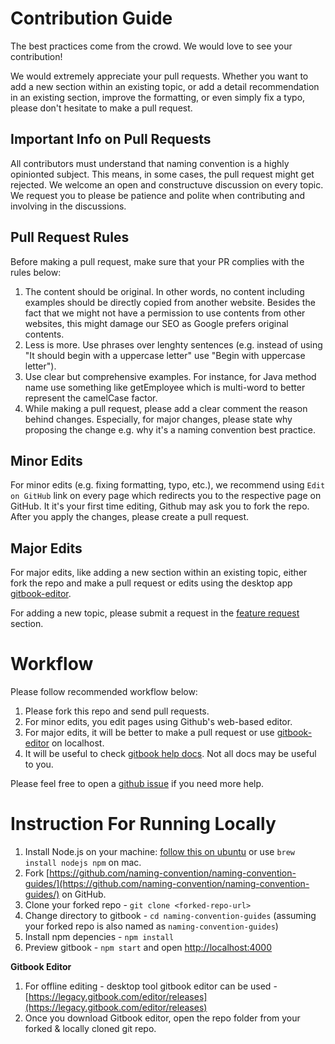 # Contribution Guide

The best practices come from the crowd. We would love to see your contribution!

We would extremely appreciate your pull requests. Whether you want to add a new section within an existing topic, or add a detail recommendation in an existing section, improve the formatting, or even simply fix a typo, please don't hesitate to make a pull request.

## Important Info on Pull Requests

All contributors must understand that naming convention is a highly opinionted subject. This means, in some cases, the pull request might get rejected. We welcome an open and constructuve discussion on every topic. We request you to please be patience and polite when contributing and involving in the discussions.

## Pull Request Rules

Before making a pull request, make sure that your PR complies with the rules below:
1. The content should be original. In other words, no content including examples should be directly copied from another website. Besides the fact that we might not have a permission to use contents from other websites, this might damage our SEO as Google prefers original contents.
2. Less is more. Use phrases over lenghty sentences (e.g. instead of using "It should begin with a uppercase letter" use "Begin with uppercase letter").
3. Use clear but comprehensive examples. For instance, for Java method name use something like getEmployee which is multi-word to better represent the camelCase factor.
4. While making a pull request, please add a clear comment the reason behind changes. Especially, for major changes, please state why proposing the change e.g. why it's a naming convention best practice.

## Minor Edits

For minor edits (e.g. fixing formatting, typo, etc.), we recommend using `Edit on GitHub` link on every page which redirects you to the respective page on GitHub. It it's your first time editing, Github may ask you to fork the repo. After you apply the changes, please create a pull request.


## Major Edits

For major edits, like adding a new section within an existing topic, either fork the repo and make a pull request or edits using the desktop app [gitbook-editor](https://legacy.gitbook.com/editor).

For adding a new topic, please submit a request in the [feature request](https://github.com/naming-convention/naming-convention-guides/issues/) section.

# Workflow

Please follow recommended workflow below:

1. Please fork this repo and send pull requests.
2. For minor edits, you edit pages using Github's web-based editor.
3. For major edits, it will be better to make a pull request or use [gitbook-editor](https://legacy.gitbook.com/editor) on localhost.
4. It will be useful to check [gitbook help docs](https://help.gitbook.com/). Not all docs may be useful to you.

Please feel free to open a [github issue](https://github.com/wpveda/book/issues) if you need more help.

# Instruction For Running Locally

1. Install Node.js on your machine: [follow this on ubuntu](https://rtcamp.com/tutorials/nodejs/node-js-npm-install-ubuntu/) or use `brew install nodejs npm` on mac.
2. Fork [https://github.com/naming-convention/naming-convention-guides/](https://github.com/naming-convention/naming-convention-guides/) on GitHub.
3. Clone your forked repo -  `git clone <forked-repo-url>`
4. Change directory to gitbook - `cd naming-convention-guides` \(assuming your forked repo is also named as `naming-convention-guides`\)
5. Install npm depencies - `npm install`
6. Preview gitbook - `npm start` and open [http://localhost:4000](http://localhost:4000)

**Gitbook Editor**

1. For offline editing - desktop tool gitbook editor can be used - [https://legacy.gitbook.com/editor/releases](https://legacy.gitbook.com/editor/releases)
2. Once you download Gitbook editor, open the repo folder from your forked & locally cloned git repo.
